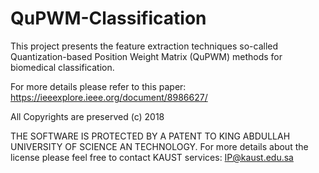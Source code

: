 # QuPWM-Classification
This project presents the feature extraction techniques so-called Quantization-based Position Weight Matrix (QuPWM) methods for biomedical classification.

For more details please refer to this paper: https://ieeexplore.ieee.org/document/8986627/

All Copyrights are preserved  (c) 2018

THE SOFTWARE IS PROTECTED BY A PATENT TO KING ABDULLAH UNIVERSITY OF SCIENCE AN TECHNOLOGY. For more details about the license please feel free to contact KAUST services: IP@kaust.edu.sa


